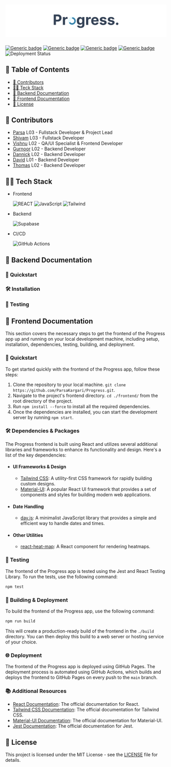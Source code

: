 # ![Progress](./publicAssets/ProgressBanner.png)

[![Generic badge](https://img.shields.io/badge/COURSE-SENG_401-blue.svg)](https://shields.io/)
[![Generic badge](https://img.shields.io/badge/GROUP-13-blue.svg)](https://shields.io/)
[![Generic badge](https://img.shields.io/badge/SECTIONS-L01/L02/L03-blue.svg)](https://shields.io/)
[![Generic badge](https://img.shields.io/badge/SEMESTER-WINTER_2024-red.svg)](https://shields.io/)
![Deployment Status](https://github.com/ParsaKargari/Progress/actions/workflows/npm-publish-github-packages.yml/badge.svg)


## 📖 Table of Contents

- [📝 Contributors](#-contributors)
- [👨‍💻 Teck Stack](#-tech-stack)
- [🚀 Backend Documentation](#-backend-documentation)
- [🌟 Frontend Documentation](#-frontend-documentation)
- [🧾 License](#-license)

## 📝 Contributors

- [Parsa](https://github.com/ParsaKargari) L03 - Fullstack Developer & Project Lead
- [Shivam](https://github.com/shivamdesai04) L03 - Fullstack Developer
- [Vishnu](https://github.com/Vishnu-Dhanda) L02 - QA/UI Specialist & Frontend Developer
- [Gurnoor]() L02 - Backend Developer
- [Dannick](https://github.com/dannicklucas) L02 - Backend Developer
- [David]() L01 - Backend Developer
- [Thomas](https://github.com/thomasbhavnani) L02 - Backend Developer

## 👨‍💻 Tech Stack

- Frontend

  ![REACT](https://img.shields.io/badge/React-20232A?style=for-the-badge&logo=react&logoColor=61DAFB) ![JavaScript](https://img.shields.io/badge/JavaScript-F7DF1E?style=for-the-badge&logo=javascript&logoColor=black) ![Tailwind](https://img.shields.io/badge/Tailwind_CSS-38B2AC?style=for-the-badge&logo=tailwind-css&logoColor=white)

- Backend

  ![Supabase](https://img.shields.io/badge/Supabase-3ECF8E?style=for-the-badge&logo=supabase&logoColor=white)

- CI/CD

  ![GitHub Actions](https://img.shields.io/badge/GitHub%20Actions-2088FF.svg?style=for-the-badge&logo=GitHub%20Actions&logoColor=white)

## 🚀 Backend Documentation

### 🏃 Quickstart

### 🛠️ Installation

### 🧪 Testing

## 🌟 Frontend Documentation

This section covers the necessary steps to get the frontend of the Progress app up and running on your local development machine, including setup, installation, dependencies, testing, building, and deployment.

### 🏃 Quickstart

To get started quickly with the frontend of the Progress app, follow these steps:

1. Clone the repository to your local machine. `git clone https://github.com/ParsaKargari/Progress.git`.
2. Navigate to the project's frontend directory. `cd ./frontend/` from the root directory of the project.
3. Run `npm install --force` to install all the required dependencies.
4. Once the dependencies are installed, you can start the development server by running `npm start`.

### 🛠️ Dependencies & Packages

The Progress frontend is built using React and utilizes several additional libraries and frameworks to enhance its functionality and design. Here's a list of the key dependencies:

- #### UI Frameworks & Design

  - [Tailwind CSS](https://tailwindcss.com/): A utility-first CSS framework for rapidly building custom designs.
  - [Material-UI](https://material-ui.com/): A popular React UI framework that provides a set of components and styles for building modern web applications.

- #### Date Handling

  - [day.js](https://day.js.org/): A minimalist JavaScript library that provides a simple and efficient way to handle dates and times.

- #### Other Utilities

  - [react-heat-map](https://www.npmjs.com/package/@uiw/react-heat-map): A React component for rendering heatmaps.

### 🧪 Testing

The frontend of the Progress app is tested using the Jest and React Testing Library. To run the tests, use the following command:

```bash
npm test
```

### 🚀 Building & Deployment

To build the frontend of the Progress app, use the following command:

```bash
npm run build
```

This will create a production-ready build of the frontend in the `./build` directory. You can then deploy this build to a web server or hosting service of your choice.

### 🌐 Deployment

The frontend of the Progress app is deployed using GitHub Pages. The deployment process is automated using GitHub Actions, which builds and deploys the frontend to GitHub Pages on every push to the `main` branch.

### 📚 Additional Resources

- [React Documentation](https://reactjs.org/docs/getting-started.html): The official documentation for React.
- [Tailwind CSS Documentation](https://tailwindcss.com/docs): The official documentation for Tailwind CSS.
- [Material-UI Documentation](https://material-ui.com/getting-started/installation/): The official documentation for Material-UI.
- [Jest Documentation](https://jestjs.io/docs/getting-started): The official documentation for Jest.

## 🧾 License

This project is licensed under the MIT License - see the [LICENSE](./LICENSE) file for details.

